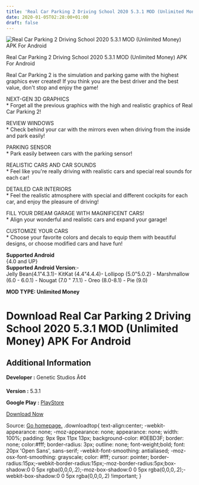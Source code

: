 ```yaml
---
title: 'Real Car Parking 2 Driving School 2020 5.3.1 MOD (Unlimited Money) APK For Android'
date: 2020-01-05T02:28:00+01:00
draft: false
---
```


![Real Car Parking 2 Driving School 2020 5.3.1 MOD (Unlimited Money) APK For Android](https://i0.wp.com/apkhome.net/wp-content/uploads/2020/01/Real-Car-Parking-2-Driving-School-2020-5.3.1-MOD-Unlimited-Money.jpg "Real Car Parking 2 Driving School 2020 5.3.1 MOD (Unlimited Money) APK For Android")

  

Real Car Parking 2 Driving School 2020 5.3.1 MOD (Unlimited Money) APK For Android

Real Car Parking 2 is the simulation and parking game with the highest graphics ever created! If you think you are the best driver and the best value, don't stop and enjoy the game!

NEXT-GEN 3D GRAPHICS  
\* Forget all the previous graphics with the high and realistic graphics of Real Car Parking 2!

REVIEW WINDOWS  
\* Check behind your car with the mirrors even when driving from the inside and park easily!

PARKING SENSOR  
\* Park easily between cars with the parking sensor!

REALISTIC CARS AND CAR SOUNDS  
\* Feel like you're really driving with realistic cars and special real sounds for each car!

DETAILED CAR INTERIORS  
\* Feel the realistic atmosphere with special and different cockpits for each car, and enjoy the pleasure of driving!

FILL YOUR DREAM GARAGE WITH MAGNIFICENT CARS!  
\* Align your wonderful and realistic cars and expand your garage!

CUSTOMIZE YOUR CARS  
\* Choose your favorite colors and decals to equip them with beautiful designs, or choose modified cars and have fun!

**Supported Android**  
{4.0 and UP}  
**Supported Android Version**:-  
Jelly Bean(4.1"4.3.1)- KitKat (4.4"4.4.4)- Lollipop (5.0"5.0.2) - Marshmallow (6.0 - 6.0.1) - Nougat (7.0 " 7.1.1) - Oreo (8.0-8.1) - Pie (9.0)

**MOD TYPE: Unlimited Money**

Download Real Car Parking 2 Driving School 2020 5.3.1 MOD (Unlimited Money) APK For Android
===========================================================================================

Additional Information
----------------------

**Developer :** Genetic Studios Ã¢¢

**Version :** 5.3.1

**Google Play :** [PlayStore](https://play.google.com/store/apps/details?id=com.genetic.realcarparking2)

  

[Download Now](https://store4app.co/post/real-car-parking-2-driving-school-2020-5-3-1-mod-unlimited-money-apk-for-android_1578160959)

  
Source: [Go homepage.](https://store4app.co/post/real-car-parking-2-driving-school-2020-5-3-1-mod-unlimited-money-apk-for-android_1578160959) .downloadtop{ text-align:center; -webkit-appearance: none; -moz-appearance: none; appearance: none; width: 100%; padding: 9px 9px 11px 13px; background-color: #0EBD3F; border: none; color:#fff; border-radius: 3px; outline: none; font-weight;bold; font: 20px 'Open Sans', sans-serif; -webkit-font-smoothing: antialiased; -moz-osx-font-smoothing: grayscale; color: #fff; cursor: pointer; border-radius:15px;-webkit-border-radius:15px;-moz-border-radius:5px;box-shadow:0 0 5px rgba(0,0,0,.2);-moz-box-shadow:0 0 5px rgba(0,0,0,.2);-webkit-box-shadow:0 0 5px rgba(0,0,0,.2) !important; }